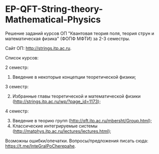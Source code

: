 # EP-QFT-String-theory-Mathematical-Physics
Решение заданий курсов ОП "Квантовая теория поля, теория струн и математическая физика" (ФОПФ МФТИ) за 2-3 семестры.

Сайт ОП: http://strings.itp.ac.ru.

Список курсов:

2 семестр:

1. Введение в некоторые концепции теоретической физики;

3 семестр:

2. Избранные главы теоретической и математической физики (http://strings.itp.ac.ru/wp/?page_id=1173);

4 семестр:

3. Введение в теорию групп (http://qft.itp.ac.ru/mbersht/Group.html);
4. Классические интегрируемые системы (http://matphys.itp.ac.ru/lectures/lectures.html);

Возможны ошибки/опечатки. Вопросы/предложения писать сюда: https://t.me/InteGralPoCherepahe.
